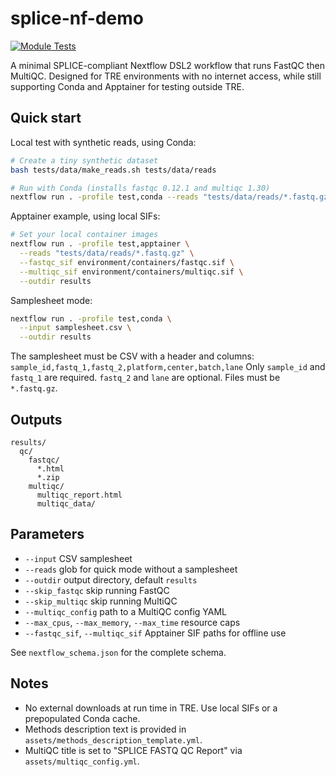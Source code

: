 # splice-nf-demo

[![Module Tests](https://img.shields.io/endpoint?url=https://gist.githubusercontent.com/siddharthjayaraman/99f7f05dbdeb549636f776a6867a448c/raw/test-badge.json)](https://github.com/Beatson-CompBio/splice-nf-demo/actions/workflows/nf-test.yml)

A minimal SPLICE-compliant Nextflow DSL2 workflow that runs FastQC then MultiQC.
Designed for TRE environments with no internet access, while still supporting
Conda and Apptainer for testing outside TRE.

## Quick start

Local test with synthetic reads, using Conda:

```bash
# Create a tiny synthetic dataset
bash tests/data/make_reads.sh tests/data/reads

# Run with Conda (installs fastqc 0.12.1 and multiqc 1.30)
nextflow run . -profile test,conda --reads "tests/data/reads/*.fastq.gz" --outdir results
```

Apptainer example, using local SIFs:

```bash
# Set your local container images
nextflow run . -profile test,apptainer \
  --reads "tests/data/reads/*.fastq.gz" \
  --fastqc_sif environment/containers/fastqc.sif \
  --multiqc_sif environment/containers/multiqc.sif \
  --outdir results
```

Samplesheet mode:

```bash
nextflow run . -profile test,conda \
  --input samplesheet.csv \
  --outdir results
```

The samplesheet must be CSV with a header and columns:
`sample_id,fastq_1,fastq_2,platform,center,batch,lane`
Only `sample_id` and `fastq_1` are required. `fastq_2` and `lane` are optional.
Files must be `*.fastq.gz`.

## Outputs
```
results/
  qc/
    fastqc/
      *.html
      *.zip
    multiqc/
      multiqc_report.html
      multiqc_data/
```

## Parameters
- `--input` CSV samplesheet
- `--reads` glob for quick mode without a samplesheet
- `--outdir` output directory, default `results`
- `--skip_fastqc` skip running FastQC
- `--skip_multiqc` skip running MultiQC
- `--multiqc_config` path to a MultiQC config YAML
- `--max_cpus`, `--max_memory`, `--max_time` resource caps
- `--fastqc_sif`, `--multiqc_sif` Apptainer SIF paths for offline use

See `nextflow_schema.json` for the complete schema.

## Notes
- No external downloads at run time in TRE. Use local SIFs or a prepopulated Conda cache.
- Methods description text is provided in `assets/methods_description_template.yml`.
- MultiQC title is set to "SPLICE FASTQ QC Report" via `assets/multiqc_config.yml`.
